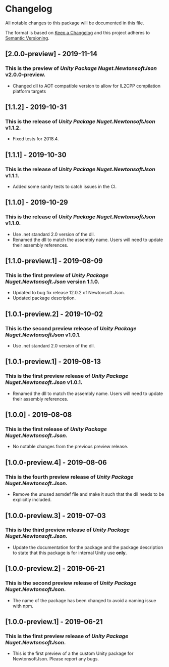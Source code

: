 # Changelog
All notable changes to this package will be documented in this file.

The format is based on [Keep a Changelog](http://keepachangelog.com/en/1.0.0/)
and this project adheres to [Semantic Versioning](http://semver.org/spec/v2.0.0.html).

## [2.0.0-preview] - 2019-11-14

### This is the preview of *Unity Package Nuget.NewtonsoftJson* v2.0.0-preview.

* Changed dll to AOT compatible version to allow for IL2CPP compilation platform targets

## [1.1.2] - 2019-10-31

### This is the release of *Unity Package Nuget.NewtonsoftJson* v1.1.2.

* Fixed tests for 2018.4.

## [1.1.1] - 2019-10-30

### This is the release of *Unity Package Nuget.NewtonsoftJson* v1.1.1.

* Added some sanity tests to catch issues in the CI.

## [1.1.0] - 2019-10-29

### This is the release of *Unity Package Nuget.NewtonsoftJson* v1.1.0.

* Use .net standard 2.0 version of the dll.
* Renamed the dll to match the assembly name. Users will need to update their assembly references.

## [1.1.0-preview.1] - 2019-08-09

### This is the first preview of *Unity Package Nuget.Newtonsoft.Json* version 1.1.0.

* Updated to bug fix release 12.0.2 of Newtonsoft Json.
* Updated package description.

## [1.0.1-preview.2] - 2019-10-02

### This is the second preview release of *Unity Package Nuget.NewtonsoftJson* v1.0.1.

* Use .net standard 2.0 version of the dll.

## [1.0.1-preview.1] - 2019-08-13

### This is the first preview release of *Unity Package Nuget.Newtonsoft.Json* v1.0.1.

* Renamed the dll to match the assembly name. Users will need to update their assembly references.

## [1.0.0] - 2019-08-08

### This is the first release of *Unity Package Nuget.Newtonsoft.Json*.

* No notable changes from the previous preview release.

## [1.0.0-preview.4] - 2019-08-06

### This is the fourth preview release of *Unity Package Nuget.Newtonsoft.Json*.

* Remove the unused asmdef file and make it such that the dll needs to be explicitly included.

## [1.0.0-preview.3] - 2019-07-03

### This is the third preview release of *Unity Package Nuget.Newtonsoft.Json*.

* Update the documentation for the package and the package description to state that this package is for internal Unity use __only__.

## [1.0.0-preview.2] - 2019-06-21

### This is the second preview release of *Unity Package Nuget.NewtonsoftJson*.

* The name of the package has been changed to avoid a naming issue with npm.

## [1.0.0-preview.1] - 2019-06-21

### This is the first preview release of *Unity Package Nuget.NewtonsoftJson*.

* This is the first preview of a the custom Unity package for NewtonsoftJson. Please report any bugs.
